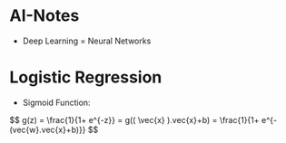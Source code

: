 # AI-Notes

- Deep Learning = Neural Networks

# Logistic Regression

- Sigmoid Function:

$$
g(z) = \frac{1}{1+ e^{-z}} = g(\( \vec{x} \).vec\{x}+b) = \frac{1}{1+ e^{-(vec\{w}.vec\{x}+b)}}
$$
